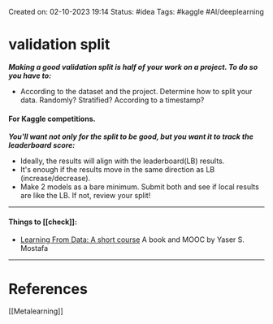 Created on: 02-10-2023 19:14
Status: #idea
Tags: #kaggle #AI/deeplearning 
# validation split
**_Making a good validation split is half of your work on a project. To do so you have to:_**
- According to the dataset and the project. Determine how to split your data. Randomly? Stratified? According to a timestamp?
#### For Kaggle competitions.
**_You'll want not only for the split to be good, but you want it to track the leaderboard score:_**
 - Ideally, the results will align with the leaderboard(LB) results.
 - It's enough if the results move in the same direction as LB (increase/decrease).
 - Make 2 models as a bare minimum. Submit both and see if local results are like the LB. If not, review your split!
-------
#### Things to [[check]]:
- [Learning From Data: A short course](https://work.caltech.edu/telecourse) A book and MOOC by Yaser S. Mostafa




-----------------
# References
[[Metalearning]]